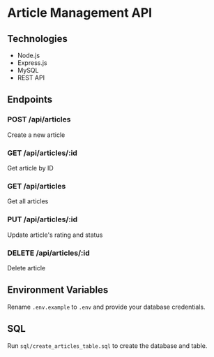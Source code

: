 # Article Management API

## Technologies
- Node.js
- Express.js
- MySQL
- REST API

## Endpoints
### POST /api/articles
Create a new article

### GET /api/articles/:id
Get article by ID

### GET /api/articles
Get all articles

### PUT /api/articles/:id
Update article's rating and status

### DELETE /api/articles/:id
Delete article

## Environment Variables
Rename `.env.example` to `.env` and provide your database credentials.

## SQL
Run `sql/create_articles_table.sql` to create the database and table.
